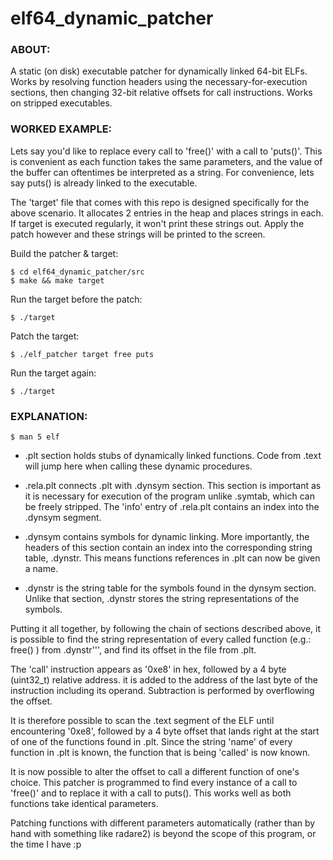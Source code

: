 # elf64_dynamic_patcher


### ABOUT:

A static (on disk) executable patcher for dynamically linked 64-bit ELFs. Works by 
resolving function headers using the necessary-for-execution sections, then changing 
32-bit relative offsets for call instructions. Works on stripped executables.


### WORKED EXAMPLE:

Lets say you'd like to replace every call to 'free()' with a call to 'puts()'. This 
is convenient as each function takes the same parameters, and the value of the buffer 
can oftentimes be interpreted as a string. For convenience, lets say puts() is already 
linked to the executable.

The 'target' file that comes with this repo is designed specifically for the above 
scenario. It allocates 2 entries in the heap and places strings in each. If target is 
executed regularly, it won't print these strings out. Apply the patch however and 
these strings will be printed to the screen.

Build the patcher & target:
```
$ cd elf64_dynamic_patcher/src
$ make && make target
```

Run the target before the patch:
```
$ ./target
```

Patch the target:
```
$ ./elf_patcher target free puts
```

Run the target again:
```
$ ./target
```


### EXPLANATION:

```
$ man 5 elf
```

- .plt section holds stubs of dynamically linked functions. Code from .text will jump 
  here when calling these dynamic procedures.

- .rela.plt connects .plt with .dynsym section. This section is important as it is 
  necessary for execution of the program unlike .symtab, which can be freely stripped. 
  The 'info' entry of .rela.plt contains an index into the .dynsym segment.

- .dynsym contains symbols for dynamic linking. More importantly, the headers of this 
  section contain an index into the corresponding string table, .dynstr. This means 
  functions references in .plt can now be given a name.

- .dynstr is the string table for the symbols found in the dynsym section. Unlike that 
  section, .dynstr stores the string representations of the symbols.

Putting it all together, by following the chain of sections described above, it is 
possible to find the string representation of every called function (e.g.: free() ) 
from .dynstr''', and find its offset in the file from .plt. 

The 'call' instruction appears as '0xe8' in hex, followed by a 4 byte (uint32_t) 
relative address. it is added to the address of the last byte of the instruction 
including its operand. Subtraction is performed by overflowing the offset.

It is therefore possible to scan the .text segment of the ELF until encountering 
'0xe8', followed by a 4 byte offset that lands right at the start of one of the 
functions found in .plt. Since the string 'name' of every function in .plt is known, 
the function that is being 'called' is now known.

It is now possible to alter the offset to call a different function of one's choice. 
This patcher is programmed to find every instance of a call to 'free()' and to replace 
it with a call to puts(). This works well as both functions take identical parameters.

Patching functions with different parameters automatically (rather than by hand with 
something like radare2) is beyond the scope of this program, or the time I have :p
